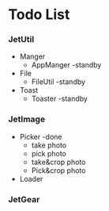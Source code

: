 # Todo List

### JetUtil

* Manger
    * AppManger	-standby
* File
    * FileUtil	-standby
* Toast
    * Toaster	-standby




### JetImage

* Picker	-done
  * take photo
  * pick photo
  * take&crop photo
  * Pick&crop photo
* Loader



### JetGear







